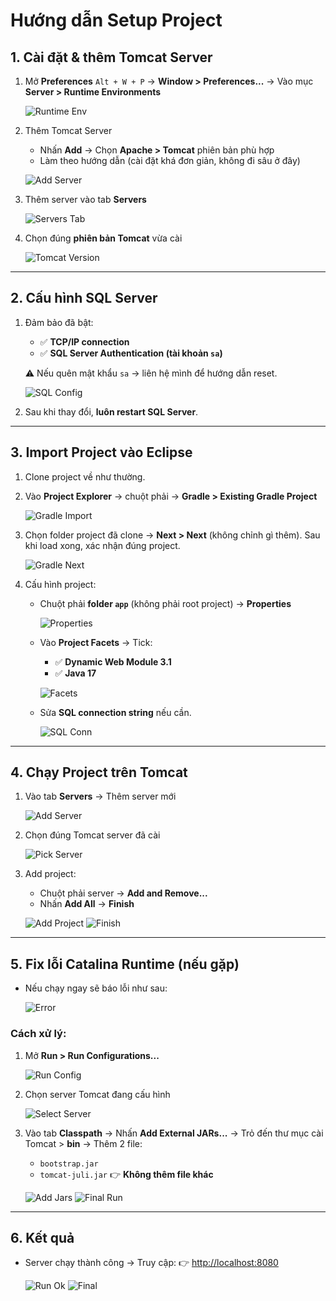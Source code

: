 # Hướng dẫn Setup Project

## 1. Cài đặt & thêm Tomcat Server

1. Mở **Preferences**
   `Alt + W + P` → **Window > Preferences...**
   → Vào mục **Server > Runtime Environments**

   ![Runtime Env](https://github.com/user-attachments/assets/c9450435-8d1d-4229-b639-c1145651b91e)

2. Thêm Tomcat Server

   * Nhấn **Add** → Chọn **Apache > Tomcat** phiên bản phù hợp
   * Làm theo hướng dẫn (cài đặt khá đơn giản, không đi sâu ở đây)

   ![Add Server](https://github.com/user-attachments/assets/851f7e12-e876-4498-8b35-4893c512c59f)

3. Thêm server vào tab **Servers**

   ![Servers Tab](https://github.com/user-attachments/assets/822c5b2f-3b5c-4795-a4e9-640ff11d9823)

4. Chọn đúng **phiên bản Tomcat** vừa cài

   ![Tomcat Version](https://github.com/user-attachments/assets/9bc77614-8fea-452f-bda3-2b6715cac31f)

---

## 2. Cấu hình SQL Server

1. Đảm bảo đã bật:

   * ✅ **TCP/IP connection**
   * ✅ **SQL Server Authentication (tài khoản `sa`)**

   ⚠️ Nếu quên mật khẩu `sa` → liên hệ mình để hướng dẫn reset.

   ![SQL Config](https://github.com/user-attachments/assets/29789353-3735-4e92-9e32-4479255efcbb)

2. Sau khi thay đổi, **luôn restart SQL Server**.

---

## 3. Import Project vào Eclipse

1. Clone project về như thường.

2. Vào **Project Explorer** → chuột phải → **Gradle > Existing Gradle Project**

   ![Gradle Import](https://github.com/user-attachments/assets/50d3f73e-e6cc-4973-b27c-fb905391b8a9)

3. Chọn folder project đã clone → **Next > Next** (không chỉnh gì thêm).
   Sau khi load xong, xác nhận đúng project.

   ![Gradle Next](https://github.com/user-attachments/assets/5788b574-d176-4329-ad50-7b510beddaa6)

4. Cấu hình project:

   * Chuột phải **folder `app`** (không phải root project) → **Properties**

     ![Properties](https://github.com/user-attachments/assets/4ec26b9a-d8de-4752-8b0a-438a879c25ae)

   * Vào **Project Facets** → Tick:

     * ✅ **Dynamic Web Module 3.1**
     * ✅ **Java 17**

     ![Facets](https://github.com/user-attachments/assets/038171c0-7d6e-44a7-856e-e37a2d5cef8b)

   * Sửa **SQL connection string** nếu cần.

     ![SQL Conn](https://github.com/user-attachments/assets/2cbd950a-bd7e-4e60-8635-081576dc38ac)

---

## 4. Chạy Project trên Tomcat

1. Vào tab **Servers** → Thêm server mới

   ![Add Server](https://github.com/user-attachments/assets/1856956e-96f6-4a84-ae64-fe7734fa2a4c)

2. Chọn đúng Tomcat server đã cài

   ![Pick Server](https://github.com/user-attachments/assets/703bcba9-8733-4e06-9fbb-d631c7d48819)

3. Add project:

   * Chuột phải server → **Add and Remove...**
   * Nhấn **Add All** → **Finish**

   ![Add Project](https://github.com/user-attachments/assets/e073bd0a-c7b4-406b-8ba9-1934bebd0fcd)
   ![Finish](https://github.com/user-attachments/assets/77009577-6b6e-4700-8b8b-76c978ab08bc)

---

## 5. Fix lỗi Catalina Runtime (nếu gặp)

* Nếu chạy ngay sẽ báo lỗi như sau:

  ![Error](https://github.com/user-attachments/assets/22490e7f-1d52-4bc8-a476-c6ac19e91760)

### Cách xử lý:

1. Mở **Run > Run Configurations...**

   ![Run Config](https://github.com/user-attachments/assets/54aa179f-b8f0-489c-83f0-590e7791ae81)

2. Chọn server Tomcat đang cấu hình

   ![Select Server](https://github.com/user-attachments/assets/43bdd1bd-073b-4abd-aae9-e77059376cab)

3. Vào tab **Classpath** → Nhấn **Add External JARs...**
   → Trỏ đến thư mục cài Tomcat > **bin** → Thêm 2 file:

   * `bootstrap.jar`
   * `tomcat-juli.jar`
     👉 **Không thêm file khác**

   ![Add Jars](https://github.com/user-attachments/assets/69444b04-ab73-4e2f-aaad-370ab006ec21)
   ![Final Run](https://github.com/user-attachments/assets/dc243b32-d73f-4d06-8c5c-d79bd24bc448)

---

## 6. Kết quả

* Server chạy thành công → Truy cập:
  👉 [http://localhost:8080](http://localhost:8080)

  ![Run Ok](https://github.com/user-attachments/assets/8233d0d2-5f18-43aa-8b32-d8788f961d9a)
  ![Final](https://github.com/user-attachments/assets/9cca340c-9501-4f52-ab92-b93bf1f59afc)
